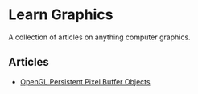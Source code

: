 # Learn Graphics
A collection of articles on anything computer graphics.

## Articles
- [OpenGL Persistent Pixel Buffer Objects](Articles/OpenGL%20Persistent%20Pixel%20Buffer%20Objects.md)
